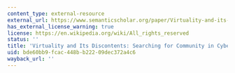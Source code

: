```yaml
---
content_type: external-resource
external_url: https://www.semanticscholar.org/paper/Virtuality-and-its-Discontents%3A-Searching-for-in-Turkle/719dd29981b10ce803c1be5b6b6d5e30dff34a1a
has_external_license_warning: true
license: https://en.wikipedia.org/wiki/All_rights_reserved
status: ''
title: 'Virtuality and Its Discontents: Searching for Community in Cyberspace'
uid: bde60bb9-fcac-448b-b222-09dec372a4c6
wayback_url: ''
---
```

